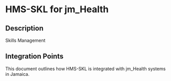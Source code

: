 # HMS-SKL for jm_Health

## Description

Skills Management

## Integration Points

This document outlines how HMS-SKL is integrated with jm_Health systems in Jamaica.
